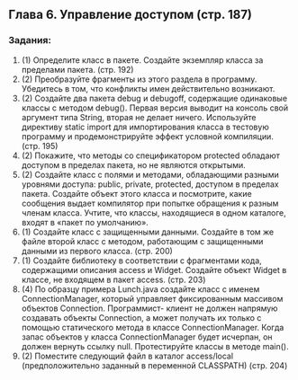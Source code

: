 ## Глава 6. Управление доступом (стр. 187)
### Задания:
1. (1) Определите класс в пакете. Создайте экземпляр класса за пределами пакета. (стр. 192)
2. (2) Преобразуйте фрагменты из этого раздела в программу. Убедитесь в том, что конфликты имен действительно возникают.
3. (2) Создайте два пакета debug и debugoff, содержащие одинаковые классы с методом debug(). Первая версия выводит на консоль свой аргумент типа String, вторая не делает ничего. Используйте директиву static import для импортирования класса в тестовую программу и продемонстрируйте эффект условной компиляции. (стр. 195)
4. (2) Покажите, что методы со спецификатором protected обладают доступом в пределах пакета, но не являются открытыми.
5. (2) Создайте класс с полями и методами, обладающими разными уровнями доступа: public, private, protected, доступом в пределах пакета. Создайте объект этого класса и посмотрите, какие сообщения выдает компилятор при попытке обращения к разным членам класса. Учтите, что классы, находящиеся в одном каталоге, входят в «пакет по умолчанию».
6. (1) Создайте класс с защищенными данными. Создайте в том же файле второй класс с методом, работающим с защищенными данными из первого класса. (стр. 200)
7. (1) Создайте библиотеку в соответствии с фрагментами кода, содержащими описания access и Widget. Создайте объект Widget в классе, не входящем в пакет access. (стр. 203)
8. (4) По образцу примера Lunch.java создайте класс с именем ConnectionManager, который управляет фиксированным массивом объектов Connection. Программист- клиент не должен напрямую создавать объекты Connection, а может получать их только с помощью статического метода в классе ConnectionManager. Когда запас объектов у класса ConnectionManager будет исчерпан, он должен вернуть ссылку null. Протестируйте классы в методе main().
9. (2) Поместите следующий файл в каталог access/local (предположительно заданный в переменной CLASSPATH) (стр. 204)